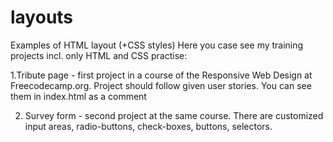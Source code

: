 # layouts

Examples of HTML layout (+CSS styles) Here you case see my training projects incl. only HTML and CSS practise:

  1.Tribute page - first project in a course of the Responsive Web Design at Freecodecamp.org.
    Project should follow given user stories. You can see them in index.html as a comment
  
  
  2. Survey form - second project at the same course. There are customized input areas, radio-buttons, check-boxes, buttons, selectors. 

